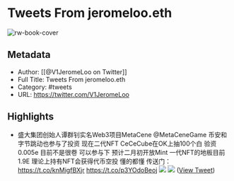# Tweets From jeromeloo.eth

![rw-book-cover](https://pbs.twimg.com/profile_images/1734805866837422080/n0Q6_WwB.jpg)

## Metadata
- Author: [[@V1JeromeLoo on Twitter]]
- Full Title: Tweets From jeromeloo.eth
- Category: #tweets
- URL: https://twitter.com/V1JeromeLoo

## Highlights
- 盛大集团创始人谭群钊实名Web3项目MetaCene 
  @MetaCeneGame 
  币安和字节跳动也参与了投资
  现在二代NFT CeCeCube在OK上抽100个白
  验资0.005e 目前不是很卷 可以参与下
  预计二月初开放Mint
  一代NFT的地板目前1.9E 
  理论上持有NFT会获得代币空投 懂的都懂
  传送门：https://t.co/knMigfBXjr https://t.co/p3YOdoBeoj
  ![](https://pbs.twimg.com/media/GE2bX6ObAAERsID.jpg)
  ![](https://pbs.twimg.com/media/GE2baO3boAAZAf6.png) ([View Tweet](https://twitter.com/V1JeromeLoo/status/1751226721737871785))
